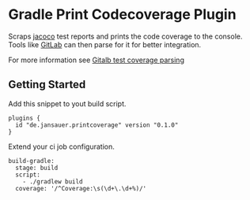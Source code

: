 # Gradle Print Codecoverage Plugin

Scraps [jacoco](http://www.eclemma.org/jacoco/) test reports and prints the 
code coverage to the console. Tools like [GitLab](https://about.gitlab.com/)
can then parse for it for better integration.

For more information see [Gitalb test coverage parsing](https://docs.gitlab.com/ee/user/project/pipelines/settings.html#test-coverage-parsing)

## Getting Started

Add this snippet to yout build script.

```
plugins {
  id "de.jansauer.printcoverage" version "0.1.0"
} 
```

Extend your ci job configuration.

```
build-gradle:
  stage: build
  script:
    - ./gradlew build
  coverage: '/^Coverage:\s(\d+\.\d+%)/'
``` 
